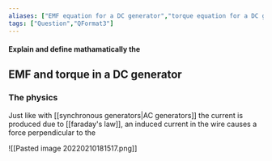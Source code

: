 ```yaml
---
aliases: ["EMF equation for a DC generator","torque equation for a DC generator"]
tags: ["Question","QFormat3"]
---
```


#### Explain and define mathamatically the
## EMF and torque in a DC generator
### The physics
Just like with [[synchronous generators|AC generators]] the current is produced due to [[faraday's law]], an induced current in the wire causes a force perpendicular to the 

![[Pasted image 20220210181517.png]]